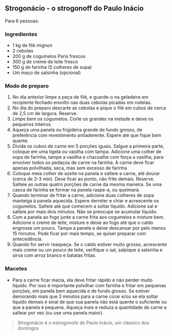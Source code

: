 ## Strogonácio - o strogonoff do Paulo Inácio

Para 6 pessoas:

### Ingredientes

* 1 kg de filé mignon
* 2 cebolas
* 200 g de cogumelos Paris frescos
* 300 g de creme de leite fresco
* 150 g de farinha (5 colheres de sopa)
* Um maço de salsinha (opcional)

### Modo de preparo

1. No dia anterior limpe a peça de filé, e guarde-o na geladeira em
   recipiente fechado envolto nas duas cebolas picadas em rodelas.
2. No dia do preparo descarte as cebolas e pique o filé em cubos de
   cerca de 2,5 cm de largura. Reserve.
3. Limpe bem os cogumelos. Corte os grandes na metade e deixe os
   pequenos inteiros.
4. Aqueça uma panela ou frigideira grande de fundo grosso, de
   preferência com revestimento antiaderente. Espere até que fique bem
   quente.
5. Divida os cubos de carne em 5 porções iguais. Salgue a primeira
   parte, coloque em uma tigela ou vasilha com tampa. Adicione uma
   colher de sopa de farinha, tampe a vasilha e chacoalhe com força a
   vasilha, para envolver todos os pedaços de carne na farinha. A
   carne deve ficar apenas polvilhada, seca, mas sem excesso de
   farinha
6. Coloque meia colher de azeite na panela e salteie a carne, até
   dourar (cerca de 2-3 min). Deve ficar ao ponto, não frite
   demais. Reserve. Salteie as outras quatro porções de carne da mesma
   maneira. Se uma casca de farinha se formar na panela raspe-a, ou
   queimará.
7. Quando terminar de fritar a carne, adicione duas colheres de sopa
   manteiga à panela aquecida. Espere derreter e chiar e acrescente os
   cogumelos. Salteie até que comecem a soltar líquido. Adicione sal e
   salteie por mais dois minutos. Não se preocupe se acumular líquido.
8. Com a panela ao fogo junte a carne frita aos cogumelos e misture
   bem. Adicione o creme de leite, misture e deixe ao fogo até que o
   caldo engrosse um pouco. Tampe a panela e deixe descansar por pelo
   menos 15 minutos. Pode ficar por mais tempo, se quiser preparar com antecedência.
9. Quando for servir reaqueça. Se o caldo estiver muito grosso,
    acrescente mais creme ou um pouco de leite, verifique o sal,
    salpique a salsinha e sirva com arroz branco e batatas fritas.

### Macetes

* Para a carne ficar macia, ela deve fritar rápido e não perder muito
  líquido. Por isso é importante polvilhar com farinha e fritar em
  pequenas porções, em panela bem aquecida e de fundo grosso. Se
  estiver demorando mais que 3 minutos para a carne corar e/ou se ela
  soltar líquido demais é sinal de que sua panela não está quente o
  suficiente ou que a panela é pequena. Aqueça mais e reduza a
  quantidade de carne a saltear por vez (ou use uma panela maior).

> Strogonácio é o estrogonofe do Paulo Inácio, um clássico dos domingos
